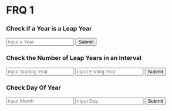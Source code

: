 # FRQ 1


<script>

function numberOfLeapYears(year1, year2) {
    
    result = document.getElementById("numberOfLeapYearsResult");

    // Fetch data from API
    fetch('https://breadbops.gq/api/calendar/numberOfLeapYears/' + year1 + "/" + year2)
    .then(response => response.json())
    .then(data => {

        console.log(data);

        result.innerHTML = "Leap Years between " + year1 + "and " + year2 + ": " + data.numberOfLeapYears;

    })
}

function getYear1(){
    let inputYear1 = document.getElementById("inputYear1").value;
    return inputYear1;
}

function getYear2(){
    let inputYear2 = document.getElementById("inputYear2").value;
    return inputYear2;
}

function getYear(){
    let inputYear = document.getElementById("inputYear").value;
    return inputYear;
}

function getMonth1(){
    let inputMonth1 = document.getElementById("inputMonth1").value;
    return inputMonth1;
}

function getDay1(){
    let inputDay1 = document.getElementById("inputDay1").value;
    return inputDay1;
}


function isLeapYear(yearparam) {
    
    result = document.getElementById("isLeapYearResult");

    // Fetch data from API
    fetch('https://breadbops.gq/api/calendar/isLeapYear/' + yearparam)
    .then(response => response.json())
    .then(data => {

        console.log(data);

        result.innerHTML = "Is " + yearparam + " a leap year: " + data.isLeapYear;

    })
}

function dayOfYear(month1, day1) {
    
    result = document.getElementById("dayOfYearResult");

    // Fetch data from API
    fetch('https://breadbops.gq/api/calendar/dayOfYear/' + yearparam)
    .then(response => response.json())
    .then(data => {

        console.log(data);

        result.innerHTML = month1 + "" + day1  + " is the " + data.dayOfYear "of the year";

    })
}

</script>

### Check if a Year is a Leap Year
<input id="inputYear" placeholder="Input a Year">
<button onclick="isLeapYear(getYear())">Submit</button>
<p id="isLeapYearResult"></p>

### Check the Number of Leap Years in an Interval
<input id="inputYear1" placeholder="Input Starting Year">
    <input id="inputYear2" placeholder="Input Ending Year">
    <button onclick="numberOfLeapYears(getYear1(), getYear2())">Submit</button>
<p id="numberOfLeapYearsResult"></p>

### Check Day Of Year
<input id="inputMonth1" placeholder="Input Month">
    <input id="inputDay1" placeholder="Input Day">
    <button onclick="dayOfYear(getMonth1(), getDay1())">Submit</button>
<p id="dayOfYearResult"></p>
